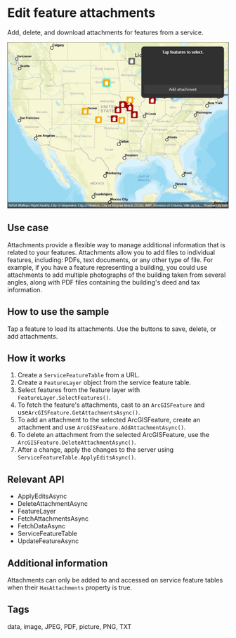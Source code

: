 # Edit feature attachments

Add, delete, and download attachments for features from a service.

![Image of edit feature attachments](editfeatureattachments.jpg)

## Use case

Attachments provide a flexible way to manage additional information that is related to your features. Attachments allow you to add files to individual features, including: PDFs, text documents, or any other type of file. For example, if you have a feature representing a building, you could use attachments to add multiple photographs of the building taken from several angles, along with PDF files containing the building's deed and tax information.

## How to use the sample

Tap a feature to load its attachments. Use the buttons to save, delete, or add attachments.

## How it works

1. Create a `ServiceFeatureTable` from a URL.
2. Create a `FeatureLayer` object from the service feature table.
3. Select features from the feature layer with `FeatureLayer.SelectFeatures()`.
4. To fetch the feature's attachments, cast to an `ArcGISFeature` and use`ArcGISFeature.GetAttachmentsAsync()`.
5. To add an attachment to the selected ArcGISFeature, create an attachment and use `ArcGISFeature.AddAttachmentAsync()`.
6. To delete an attachment from the selected ArcGISFeature, use the `ArcGISFeature.DeleteAttachmentAsync()`.
7. After a change, apply the changes to the server using `ServiceFeatureTable.ApplyEditsAsync()`.

## Relevant API

* ApplyEditsAsync
* DeleteAttachmentAsync
* FeatureLayer
* FetchAttachmentsAsync
* FetchDataAsync
* ServiceFeatureTable
* UpdateFeatureAsync

## Additional information

Attachments can only be added to and accessed on service feature tables when their `HasAttachments` property is true.

## Tags

data, image, JPEG, PDF, picture, PNG, TXT
